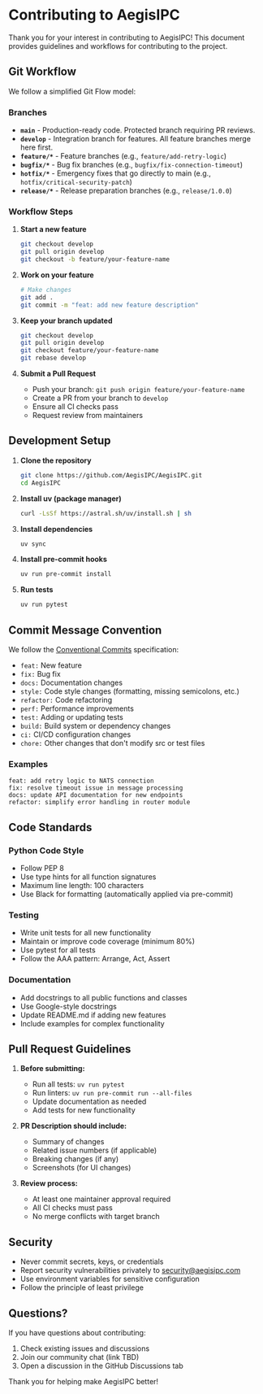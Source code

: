 # Contributing to AegisIPC

Thank you for your interest in contributing to AegisIPC! This document provides guidelines and workflows for contributing to the project.

## Git Workflow

We follow a simplified Git Flow model:

### Branches

- **`main`** - Production-ready code. Protected branch requiring PR reviews.
- **`develop`** - Integration branch for features. All feature branches merge here first.
- **`feature/*`** - Feature branches (e.g., `feature/add-retry-logic`)
- **`bugfix/*`** - Bug fix branches (e.g., `bugfix/fix-connection-timeout`)
- **`hotfix/*`** - Emergency fixes that go directly to main (e.g., `hotfix/critical-security-patch`)
- **`release/*`** - Release preparation branches (e.g., `release/1.0.0`)

### Workflow Steps

1. **Start a new feature**
   ```bash
   git checkout develop
   git pull origin develop
   git checkout -b feature/your-feature-name
   ```

2. **Work on your feature**
   ```bash
   # Make changes
   git add .
   git commit -m "feat: add new feature description"
   ```

3. **Keep your branch updated**
   ```bash
   git checkout develop
   git pull origin develop
   git checkout feature/your-feature-name
   git rebase develop
   ```

4. **Submit a Pull Request**
   - Push your branch: `git push origin feature/your-feature-name`
   - Create a PR from your branch to `develop`
   - Ensure all CI checks pass
   - Request review from maintainers

## Development Setup

1. **Clone the repository**
   ```bash
   git clone https://github.com/AegisIPC/AegisIPC.git
   cd AegisIPC
   ```

2. **Install uv (package manager)**
   ```bash
   curl -LsSf https://astral.sh/uv/install.sh | sh
   ```

3. **Install dependencies**
   ```bash
   uv sync
   ```

4. **Install pre-commit hooks**
   ```bash
   uv run pre-commit install
   ```

5. **Run tests**
   ```bash
   uv run pytest
   ```

## Commit Message Convention

We follow the [Conventional Commits](https://www.conventionalcommits.org/) specification:

- `feat:` New feature
- `fix:` Bug fix
- `docs:` Documentation changes
- `style:` Code style changes (formatting, missing semicolons, etc.)
- `refactor:` Code refactoring
- `perf:` Performance improvements
- `test:` Adding or updating tests
- `build:` Build system or dependency changes
- `ci:` CI/CD configuration changes
- `chore:` Other changes that don't modify src or test files

### Examples

```
feat: add retry logic to NATS connection
fix: resolve timeout issue in message processing
docs: update API documentation for new endpoints
refactor: simplify error handling in router module
```

## Code Standards

### Python Code Style

- Follow PEP 8
- Use type hints for all function signatures
- Maximum line length: 100 characters
- Use Black for formatting (automatically applied via pre-commit)

### Testing

- Write unit tests for all new functionality
- Maintain or improve code coverage (minimum 80%)
- Use pytest for all tests
- Follow the AAA pattern: Arrange, Act, Assert

### Documentation

- Add docstrings to all public functions and classes
- Use Google-style docstrings
- Update README.md if adding new features
- Include examples for complex functionality

## Pull Request Guidelines

1. **Before submitting:**
   - Run all tests: `uv run pytest`
   - Run linters: `uv run pre-commit run --all-files`
   - Update documentation as needed
   - Add tests for new functionality

2. **PR Description should include:**
   - Summary of changes
   - Related issue numbers (if applicable)
   - Breaking changes (if any)
   - Screenshots (for UI changes)

3. **Review process:**
   - At least one maintainer approval required
   - All CI checks must pass
   - No merge conflicts with target branch

## Security

- Never commit secrets, keys, or credentials
- Report security vulnerabilities privately to security@aegisipc.com
- Use environment variables for sensitive configuration
- Follow the principle of least privilege

## Questions?

If you have questions about contributing:

1. Check existing issues and discussions
2. Join our community chat (link TBD)
3. Open a discussion in the GitHub Discussions tab

Thank you for helping make AegisIPC better!
